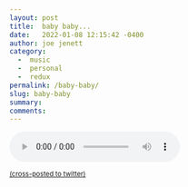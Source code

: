 ```yaml
---
layout: post
title:  baby baby...
date:   2022-01-08 12:15:42 -0400
author: joe jenett
category:
  -  music
  -  personal
  -  redux
permalink: /baby-baby/
slug: baby-baby
summary:
comments: 
---
```

<audio controls="controls"><source src="../wp-content/uploads/2020/06/babybaby_take1.mp3" type="audio/mp3" /></audio>  

<a href="https://brid.gy/publish/twitter"><small>(cross-posted to twitter)</small></a>
<data class="p-bridgy-omit-link" value="false"></data>